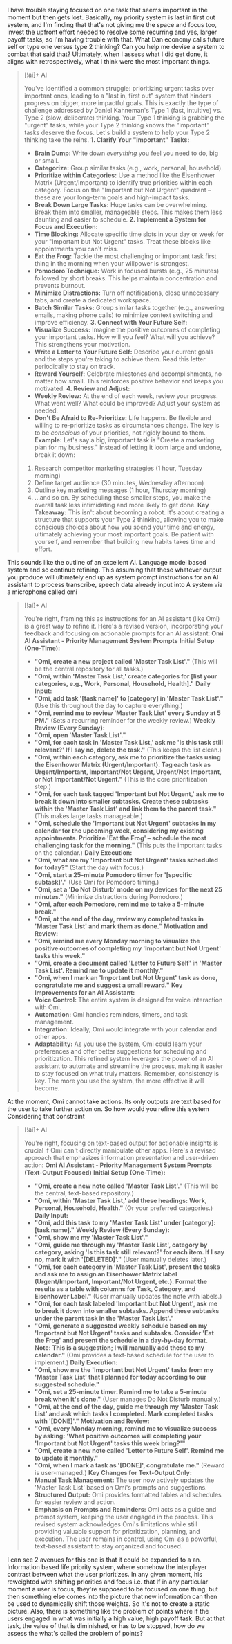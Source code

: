 I have trouble staying focused on one task that seems important in the moment but then gets lost. Basically, my priority system is last in first out system, and I'm finding that that's not giving me the space and focus too, invest the upfront effort needed to resolve some recurring and yes, larger payoff tasks, so I'm having trouble with that. What Dan economy calls future self or type one versus type 2 thinking? Can you help me devise a system to combat that said that? Ultimately, when I assess what I did get done, it aligns with retrospectively, what I think were the most important things.
> [!ai]+ AI
>
> You've identified a common struggle: prioritizing urgent tasks over important ones, leading to a "last in, first out" system that hinders progress on bigger, more impactful goals.  This is exactly the type of challenge addressed by Daniel Kahneman's Type 1 (fast, intuitive) vs. Type 2 (slow, deliberate) thinking.  Your Type 1 thinking is grabbing the "urgent" tasks, while your Type 2 thinking knows the "important" tasks deserve the focus.  Let's build a system to help your Type 2 thinking take the reins.
> **1. Clarify Your "Important" Tasks:**
> * **Brain Dump:**  Write down *everything* you feel you need to do, big or small.
> * **Categorize:** Group similar tasks (e.g., work, personal, household).
> * **Prioritize within Categories:** Use a method like the Eisenhower Matrix (Urgent/Important) to identify true priorities within each category.  Focus on the "Important but Not Urgent" quadrant – these are your long-term goals and high-impact tasks.
> * **Break Down Large Tasks:**  Huge tasks can be overwhelming. Break them into smaller, manageable steps.  This makes them less daunting and easier to schedule.
> **2. Implement a System for Focus and Execution:**
> * **Time Blocking:** Allocate specific time slots in your day or week for your "Important but Not Urgent" tasks. Treat these blocks like appointments you can't miss.
> * **Eat the Frog:** Tackle the most challenging or important task first thing in the morning when your willpower is strongest.
> * **Pomodoro Technique:** Work in focused bursts (e.g., 25 minutes) followed by short breaks. This helps maintain concentration and prevents burnout.
> * **Minimize Distractions:** Turn off notifications, close unnecessary tabs, and create a dedicated workspace.
> * **Batch Similar Tasks:** Group similar tasks together (e.g., answering emails, making phone calls) to minimize context switching and improve efficiency.
> **3.  Connect with Your Future Self:**
> * **Visualize Success:** Imagine the positive outcomes of completing your important tasks.  How will you feel? What will you achieve? This strengthens your motivation.
> * **Write a Letter to Your Future Self:** Describe your current goals and the steps you're taking to achieve them.  Read this letter periodically to stay on track.
> * **Reward Yourself:** Celebrate milestones and accomplishments, no matter how small. This reinforces positive behavior and keeps you motivated.
> **4. Review and Adjust:**
> * **Weekly Review:** At the end of each week, review your progress. What went well? What could be improved? Adjust your system as needed.
> * **Don't Be Afraid to Re-Prioritize:** Life happens.  Be flexible and willing to re-prioritize tasks as circumstances change.  The key is to be *conscious* of your priorities, not rigidly bound to them.
> **Example:**
> Let's say a big, important task is "Create a marketing plan for my business."  Instead of letting it loom large and undone, break it down:
> 1. Research competitor marketing strategies (1 hour, Tuesday morning)
> 2. Define target audience (30 minutes, Wednesday afternoon)
> 3. Outline key marketing messages (1 hour, Thursday morning)
> 4. ...and so on.
> By scheduling these smaller steps, you make the overall task less intimidating and more likely to get done.
> **Key Takeaway:**  This isn't about becoming a robot. It's about creating a structure that supports your Type 2 thinking, allowing you to make conscious choices about how you spend your time and energy, ultimately achieving your most important goals.  Be patient with yourself, and remember that building new habits takes time and effort.

This sounds like the outline of an excellent AI. Language model based system and so continue refining. This assuming that these whatever output you produce will ultimately end up as system prompt instructions for an AI assistant to process transcribe, speech data already input into A system via a microphone called omi
> [!ai]+ AI
>
> You're right, framing this as instructions for an AI assistant (like Omi) is a great way to refine it. Here's a revised version, incorporating your feedback and focusing on actionable prompts for an AI assistant:
> **Omi AI Assistant - Priority Management System Prompts**
> **Initial Setup (One-Time):**
> * **"Omi, create a new project called 'Master Task List'."**  (This will be the central repository for all tasks.)
> * **"Omi, within 'Master Task List,' create categories for [list your categories, e.g., Work, Personal, Household, Health]."**
> **Daily Input:**
> * **"Omi, add task '[task name]' to [category] in 'Master Task List'."** (Use this throughout the day to capture everything.)
> * **"Omi, remind me to review 'Master Task List' every Sunday at 5 PM."** (Sets a recurring reminder for the weekly review.)
> **Weekly Review (Every Sunday):**
> * **"Omi, open 'Master Task List'."**
> * **"Omi, for each task in 'Master Task List,' ask me 'Is this task still relevant?' If I say no, delete the task."** (This keeps the list clean.)
> * **"Omi, within each category, ask me to prioritize the tasks using the Eisenhower Matrix (Urgent/Important).  Tag each task as Urgent/Important, Important/Not Urgent, Urgent/Not Important, or Not Important/Not Urgent."** (This is the core prioritization step.)
> * **"Omi, for each task tagged 'Important but Not Urgent,' ask me to break it down into smaller subtasks. Create these subtasks within the 'Master Task List' and link them to the parent task."** (This makes large tasks manageable.)
> * **"Omi, schedule the 'Important but Not Urgent' subtasks in my calendar for the upcoming week, considering my existing appointments.  Prioritize 'Eat the Frog' – schedule the most challenging task for the morning."** (This puts the important tasks on the calendar.)
> **Daily Execution:**
> * **"Omi, what are my 'Important but Not Urgent' tasks scheduled for today?"** (Start the day with focus.)
> * **"Omi, start a 25-minute Pomodoro timer for '[specific subtask]'."** (Use Omi for Pomodoro timing.)
> * **"Omi, set a 'Do Not Disturb' mode on my devices for the next 25 minutes."** (Minimize distractions during Pomodoro.)
> * **"Omi, after each Pomodoro, remind me to take a 5-minute break."**
> * **"Omi, at the end of the day, review my completed tasks in 'Master Task List' and mark them as done."**
> **Motivation and Review:**
> * **"Omi, remind me every Monday morning to visualize the positive outcomes of completing my 'Important but Not Urgent' tasks this week."**
> * **"Omi, create a document called 'Letter to Future Self' in 'Master Task List'. Remind me to update it monthly."**
> * **"Omi, when I mark an 'Important but Not Urgent' task as done, congratulate me and suggest a small reward."**
> **Key Improvements for an AI Assistant:**
> * **Voice Control:**  The entire system is designed for voice interaction with Omi.
> * **Automation:** Omi handles reminders, timers, and task management.
> * **Integration:**  Ideally, Omi would integrate with your calendar and other apps.
> * **Adaptability:**  As you use the system, Omi could learn your preferences and offer better suggestions for scheduling and prioritization.
> This refined system leverages the power of an AI assistant to automate and streamline the process, making it easier to stay focused on what truly matters. Remember, consistency is key.  The more you use the system, the more effective it will become.

At the moment, Omi cannot take actions. Its only outputs are text based for the user to take further action on. So how would you refine this system Considering that constraint
> [!ai]+ AI
>
> You're right, focusing on text-based output for actionable insights is crucial if Omi can't directly manipulate other apps. Here's a revised approach that emphasizes information presentation and user-driven action:
> **Omi AI Assistant - Priority Management System Prompts (Text-Output Focused)**
> **Initial Setup (One-Time):**
> * **"Omi, create a new note called 'Master Task List'."** (This will be the central, text-based repository.)
> * **"Omi, within 'Master Task List,' add these headings: Work, Personal, Household, Health."** (Or your preferred categories.)
> **Daily Input:**
> * **"Omi, add this task to my 'Master Task List' under [category]: [task name]."**
> **Weekly Review (Every Sunday):**
> * **"Omi, show me my 'Master Task List'."**
> * **"Omi, guide me through my 'Master Task List', category by category, asking 'Is this task still relevant?' for each item.  If I say no, mark it with '[DELETED]'."** (User manually deletes later.)
> * **"Omi, for each category in 'Master Task List', present the tasks and ask me to assign an Eisenhower Matrix label (Urgent/Important, Important/Not Urgent, etc.). Format the results as a table with columns for Task, Category, and Eisenhower Label."** (User manually updates the note with labels.)
> * **"Omi, for each task labeled 'Important but Not Urgent', ask me to break it down into smaller subtasks.  Append these subtasks under the parent task in the 'Master Task List'."**
> * **"Omi, generate a suggested weekly schedule based on my 'Important but Not Urgent' tasks and subtasks.  Consider 'Eat the Frog' and present the schedule in a day-by-day format.  Note: This is a suggestion; I will manually add these to my calendar."** (Omi provides a text-based schedule for the user to implement.)
> **Daily Execution:**
> * **"Omi, show me the 'Important but Not Urgent' tasks from my 'Master Task List' that I planned for today according to our suggested schedule."**
> * **"Omi, set a 25-minute timer.  Remind me to take a 5-minute break when it's done."** (User manages Do Not Disturb manually.)
> * **"Omi, at the end of the day, guide me through my 'Master Task List' and ask which tasks I completed.  Mark completed tasks with '[DONE]'."**
> **Motivation and Review:**
> * **"Omi, every Monday morning, remind me to visualize success by asking: 'What positive outcomes will completing your 'Important but Not Urgent' tasks this week bring?'"**
> * **"Omi, create a new note called 'Letter to Future Self'. Remind me to update it monthly."**
> * **"Omi, when I mark a task as '[DONE]', congratulate me."** (Reward is user-managed.)
> **Key Changes for Text-Output Only:**
> * **Manual Task Management:** The user now actively updates the 'Master Task List' based on Omi's prompts and suggestions.
> * **Structured Output:**  Omi provides formatted tables and schedules for easier review and action.
> * **Emphasis on Prompts and Reminders:** Omi acts as a guide and prompt system, keeping the user engaged in the process.
> This revised system acknowledges Omi's limitations while still providing valuable support for prioritization, planning, and execution.  The user remains in control, using Omi as a powerful, text-based assistant to stay organized and focused.

I can see 2 avenues for this one is that it could be expanded to a an. Information based life priority system, where somehow the interplayer contrast between what the user prioritizes. In any given moment, his reweighted with shifting priorities and focus i.e. that If in any particular moment a user is focus, they're supposed to be focused on one thing, but then something else comes into the picture that new information can then be used to dynamically shift those weights. So it's not to create a static picture. Also, there is something like the problem of points where if the users engaged in what was initially a high value, high payoff task. But at that task, the value of that is diminished, or has to be stopped, how do we assess the what's called the problem of points?